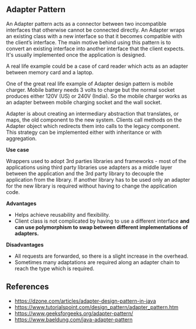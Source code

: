 ## Adapter Pattern

An Adapter pattern acts as a connector between two incompatible interfaces that otherwise cannot be connected directly. An Adapter wraps an existing class with a new interface so that it becomes compatible with the client’s interface.
The main motive behind using this pattern is to convert an existing interface into another interface that the client expects. It's usually implemented once the application is designed.

A real life example could be a case of card reader which acts as an adapter between memory card and a laptop.

One of the great real life example of Adapter design pattern is mobile charger. Mobile battery needs 3 volts to charge but the normal socket produces either 120V (US) or 240V (India). So the mobile charger works as an adapter between mobile charging socket and the wall socket.

Adapter is about creating an intermediary abstraction that translates, or maps, the old component to the new system. Clients call methods on the Adapter object which redirects them into calls to the legacy component. This strategy can be implemented either with inheritance or with aggregation.

**Use case**

Wrappers used to adopt 3rd parties libraries and frameworks - most of the applications using third party libraries use adapters as a middle layer between the application and the 3rd party library to decouple the application from the library.
If another library has to be used only an adapter for the new library is required without having to change the application code.


**Advantages**

* Helps achieve reusability and flexibility.
* Client class is not complicated by having to use a different interface **and can use polymorphism to swap between different implementations of adapters.**

**Disadvantages**

* All requests are forwarded, so there is a slight increase in the overhead.
* Sometimes many adaptations are required along an adapter chain to reach the type which is required.

## References

* https://dzone.com/articles/adapter-design-pattern-in-java
* https://www.tutorialspoint.com/design_pattern/adapter_pattern.htm
* https://www.geeksforgeeks.org/adapter-pattern/
* https://www.baeldung.com/java-adapter-pattern
